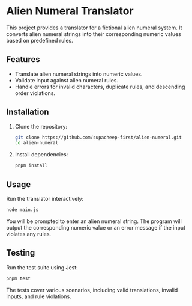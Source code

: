 # Alien Numeral Translator

This project provides a translator for a fictional alien numeral system. It converts alien numeral strings into their corresponding numeric values based on predefined rules.

## Features

- Translate alien numeral strings into numeric values.
- Validate input against alien numeral rules.
- Handle errors for invalid characters, duplicate rules, and descending order violations.

## Installation

1. Clone the repository:

   ```bash
   git clone https://github.com/supacheep-first/alien-numeral.git
   cd alien-numeral
   ```

2. Install dependencies:

   ```bash
   pnpm install
   ```

## Usage

Run the translator interactively:

```bash
node main.js
```

You will be prompted to enter an alien numeral string. The program will output the corresponding numeric value or an error message if the input violates any rules.

## Testing

Run the test suite using Jest:

```bash
pnpm test
```

The tests cover various scenarios, including valid translations, invalid inputs, and rule violations.
